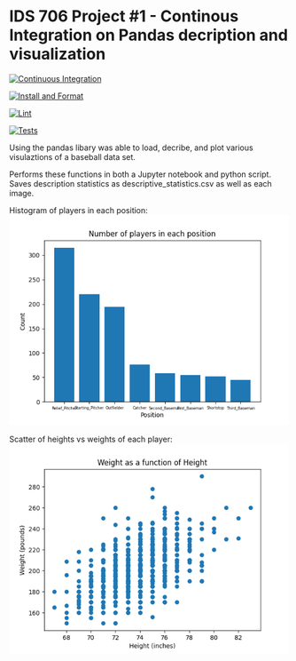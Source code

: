 # IDS 706 Project #1 - Continous Integration on Pandas decription and visualization

[![Continuous Integration](https://github.com/mkeohane01/Project1_IDS706/actions/workflows/main.yml/badge.svg)](https://github.com/mkeohane01/Project1_IDS706/actions/workflows/main.yml)

[![Install and Format](https://github.com/mkeohane01/Project1_IDS706/actions/workflows/format.yml/badge.svg)](https://github.com/mkeohane01/Project1_IDS706/actions/workflows/format.yml)

[![Lint](https://github.com/mkeohane01/Project1_IDS706/actions/workflows/lint.yml/badge.svg)](https://github.com/mkeohane01/Project1_IDS706/actions/workflows/lint.yml)

[![Tests](https://github.com/mkeohane01/Project1_IDS706/actions/workflows/test.yml/badge.svg)](https://github.com/mkeohane01/Project1_IDS706/actions/workflows/test.yml)

Using the pandas libary was able to load, decribe, and plot various visulaztions of a baseball data set.

Performs these functions in both a Jupyter notebook and python script. Saves description statistics as descriptive_statistics.csv as well as each image.

Histogram of players in each position:
![position counts](./position_counts.png)

Scatter of heights vs weights of each player:
![weightvsheight](./weight_vs_height.png)

